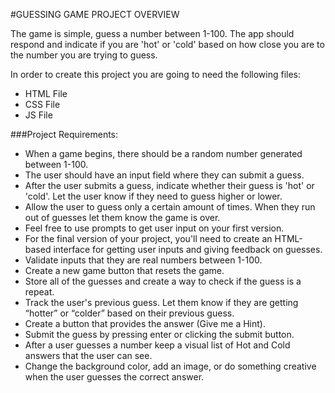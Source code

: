#GUESSING GAME PROJECT OVERVIEW

The game is simple, guess a number between 1-100. The app should respond and indicate if you are 'hot' or 'cold' based on how close you are to the number you are trying to guess.

In order to create this project you are going to need the following files:
- HTML File
- CSS File
- JS File

###Project Requirements:

- When a game begins, there should be a random number generated between 1-100.
- The user should have an input field where they can submit a guess.
- After the user submits a guess, indicate whether their guess is 'hot' or 'cold'. Let the user know if they need to guess higher or lower.
- Allow the user to guess only a certain amount of times. When they run out of guesses let them know the game is over.
- Feel free to use prompts to get user input on your first version.
- For the final version of your project, you'll need to create an HTML-based interface for getting user inputs and giving feedback on guesses.
- Validate inputs that they are real numbers between 1-100.
- Create a new game button that resets the game.
- Store all of the guesses and create a way to check if the guess is a repeat.
- Track the user's previous guess. Let them know if they are getting “hotter” or “colder” based on their previous guess.
- Create a button that provides the answer (Give me a Hint).
- Submit the guess by pressing enter or clicking the submit button.
- After a user guesses a number keep a visual list of Hot and Cold answers that the user can see.
- Change the background color, add an image, or do something creative when the user guesses the correct answer.
